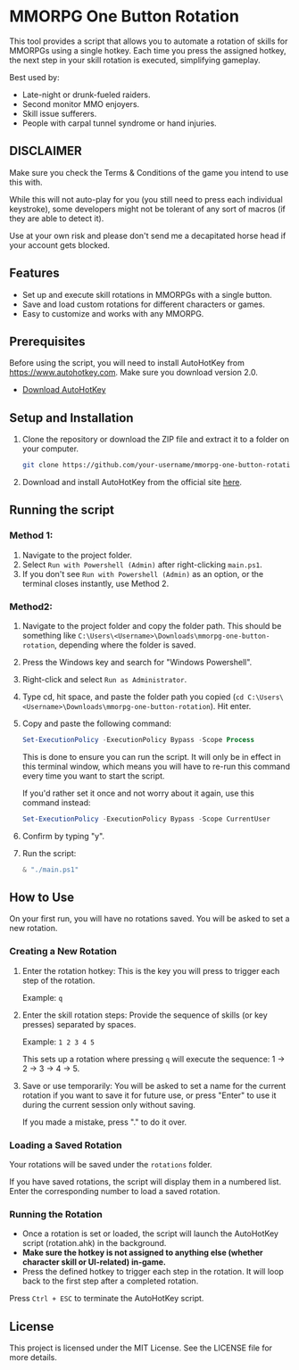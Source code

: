 # MMORPG One Button Rotation

This tool provides a script that allows you to automate a rotation of skills for MMORPGs using a single hotkey. Each time you press the assigned hotkey, the next step in your skill rotation is executed, simplifying gameplay.

Best used by:
- Late-night or drunk-fueled raiders.
- Second monitor MMO enjoyers. 
- Skill issue sufferers.
- People with carpal tunnel syndrome or hand injuries.

## **DISCLAIMER**

Make sure you check the Terms & Conditions of the game you intend to use this with.

While this will not auto-play for you (you still need to press each individual keystroke), some developers might not be tolerant of any sort of macros (if they are able to detect it).

Use at your own risk and please don't send me a decapitated horse head if your account gets blocked.

## Features

- Set up and execute skill rotations in MMORPGs with a single button.
- Save and load custom rotations for different characters or games.
- Easy to customize and works with any MMORPG.

## Prerequisites

Before using the script, you will need to install AutoHotKey from https://www.autohotkey.com. Make sure you download version 2.0.

- [Download AutoHotKey](https://www.autohotkey.com/download/ahk-v2.exe)

## Setup and Installation

1. Clone the repository or download the ZIP file and extract it to a folder on your computer.

    ```bash
    git clone https://github.com/your-username/mmorpg-one-button-rotation.git
    ```

1. Download and install AutoHotKey from the official site [here](https://www.autohotkey.com).

## Running the script

### Method 1: 

1. Navigate to the project folder.
1. Select `Run with Powershell (Admin)` after right-clicking `main.ps1`. 
1. If you don't see `Run with Powershell (Admin)` as an option, or the terminal closes instantly, use Method 2.

### Method2:

1. Navigate to the project folder and copy the folder path. This should be something like `C:\Users\<Username>\Downloads\mmorpg-one-button-rotation`, depending where the folder is saved.
1. Press the Windows key and search for "Windows Powershell". 
1. Right-click and select `Run as Administrator`.
1. Type cd, hit space, and paste the folder path you copied (`cd C:\Users\<Username>\Downloads\mmorpg-one-button-rotation`). Hit enter.
1. Copy and paste the following command:

    ```powershell
    Set-ExecutionPolicy -ExecutionPolicy Bypass -Scope Process
    ```
    This is done to ensure you can run the script. It will only be in effect in this terminal window, which means you will have to re-run this command every time you want to start the script.

    If you'd rather set it once and not worry about it again, use this command instead:

    ```powershell
    Set-ExecutionPolicy -ExecutionPolicy Bypass -Scope CurrentUser
    ```
1. Confirm by typing "y".
1. Run the script:

    ```powershell
    & "./main.ps1"
    ```

## How to Use

On your first run, you will have no rotations saved. You will be asked to set a new rotation.

### Creating a New Rotation

1. Enter the rotation hotkey: This is the key you will press to trigger each step of the rotation.
    
    Example: `q`

1. Enter the skill rotation steps: Provide the sequence of skills (or key presses) separated by spaces.

    Example: `1 2 3 4 5`

    This sets up a rotation where pressing `q` will execute the sequence: 1 -> 2 -> 3 -> 4 -> 5.

1. Save or use temporarily: You will be asked to set a name for the current rotation if you want to save it for future use, or press "Enter" to use it during the current session only without saving. 

    If you made a mistake, press "." to do it over.

### Loading a Saved Rotation

Your rotations will be saved under the `rotations` folder.

If you have saved rotations, the script will display them in a numbered list. Enter the corresponding number to load a saved rotation.

### Running the Rotation

- Once a rotation is set or loaded, the script will launch the AutoHotKey script (rotation.ahk) in the background.
- **Make sure the hotkey is not assigned to anything else (whether character skill or UI-related) in-game.**
- Press the defined hotkey to trigger each step in the rotation. It will loop back to the first step after a completed rotation.

Press `Ctrl + ESC` to terminate the AutoHotKey script.


## License

This project is licensed under the MIT License. See the LICENSE file for more details.